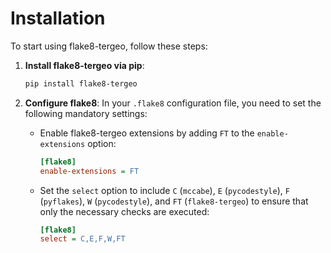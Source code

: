 # Installation

To start using flake8-tergeo, follow these steps:

1. **Install flake8-tergeo via pip**:
    ```sh
    pip install flake8-tergeo
    ```

2. **Configure flake8**:
    In your `.flake8` configuration file, you need to set the following mandatory settings:

    - Enable flake8-tergeo extensions by adding `FT` to the `enable-extensions` option:
        ```ini
        [flake8]
        enable-extensions = FT
        ```

    - Set the `select` option to include `C` (`mccabe`), `E` (`pycodestyle`), `F` (`pyflakes`),
    `W` (`pycodestyle`), and `FT` (`flake8-tergeo`) to ensure that only the necessary checks are executed:
        ```ini
        [flake8]
        select = C,E,F,W,FT
        ```
